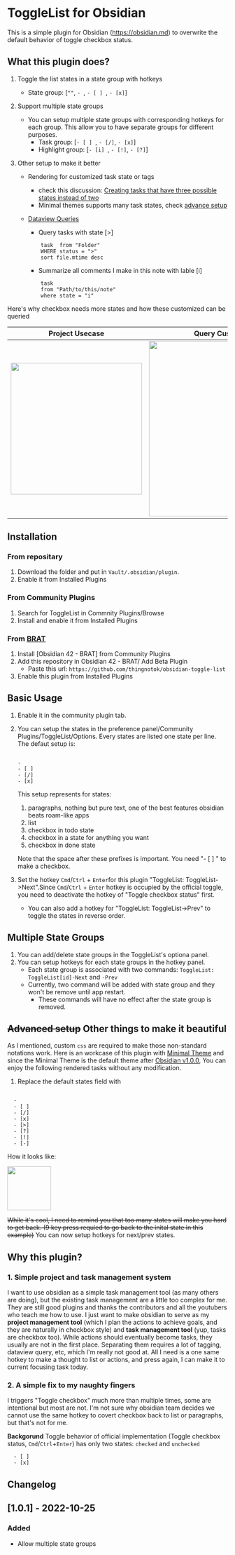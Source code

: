 # ToggleList for Obsidian

This is a simple plugin for Obsidian (https://obsidian.md) to overwrite the default behavior of toggle checkbox status. 

## What this plugin does?

1. Toggle the list states in a state group with hotkeys

	- State group: [`""`, `- `, `- [ ] `, ` - [x] `]

2. Support multiple state groups

	- You can setup multiple state groups with corresponding hotkeys for each group. This allow you to have separate groups for different purposes.
		- Task group: [`- [ ] `, ` - [/] `, ` - [x] `]
		- Highlight group: [`- [i] `, ` - [!] `, ` - [?] `]

3. Other setup to make it better

	- Rendering for customized task state or tags
		- check this discussion: [Creating tasks that have three possible states instead of two](https://forum.obsidian.md/t/creating-tasks-that-have-three-possible-states-instead-of-two/24105/2)
		- Minimal themes supports many task states, check [advance setup](###advanced-setup-other-things-to-make-it-beautiful)

	- [Dataview Queries](https://github.com/blacksmithgu/obsidian-dataview)

		- Query tasks with state [>]

		```dataview
			task  from "Folder" 
			WHERE status = ">"
			sort file.mtime desc
		```

		- Summarize all comments I make in this note with lable [i] 

		```dataview
			task
			from "Path/to/this/note"
			where state = "i"
		```
Here's why checkbox needs more states and how these customized can be queried

Project Usecase            |  Query Customized Items
:-------------------------:|:-------------------------:
<img src="https://github.com/thingnotok/obsidian-toggle-list/blob/master/resources/example_project.png" width="300"> |  <img src="https://github.com/thingnotok/obsidian-toggle-list/blob/master/resources/query_example.png" width="400">


## Installation

### From repositary

1. Download the folder and put in `Vault/.obsidian/plugin`.
1. Enable it from Installed Plugins

### From Community Plugins

1. Search for ToggleList in Commnity Plugins/Browse
1. Install and enable it from Installed Plugins

### From [BRAT](https://github.com/TfTHacker/obsidian42-brat)

1. Install [Obsidian 42 - BRAT] from Community Plugins
2. Add this repository in Obsidian 42 - BRAT/ Add Beta Plugin
	- Paste this url: `https://github.com/thingnotok/obsidian-toggle-list`
3. Enable this plugin from Installed Plugins


## Basic Usage

1. Enable it in the community plugin tab.
2. You can setup the states in the preference panel/Community Plugins/ToggleList/Options. 
	Every states are listed one state per line. The defaut setup is:

	```

	- 
	- [ ] 
	- [/] 
	- [x] 
	```
 	This setup represents for states:

	1. paragraphs, nothing but pure text, one of the best features obsidian beats roam-like apps
	2. list
	3. checkbox in todo state
	4. checkbox in a state for anything you want
	5. checkbox in done state

	Note that the space after these prefixes is important. You need "- [ ] " to make a checkbox.

3. Set the hotkey `Cmd`/`Ctrl` + `Enter`for this plugin "ToggleList: ToggleList->Next".Since `Cmd`/`Ctrl` + `Enter` hotkey is occupied by the official toggle, you need to deactivate the hotkey of "Toggle checkbox status" first. 
	- You can also add a hotkey for "ToggleList: ToggleList->Prev" to toggle the states in reverse order.


## Multiple State Groups

1. You can add/delete state groups in the ToggleList's optiona panel. 
2. You can setup hotkeys for each state groups in the hotkey panel.
    - Each state group is associated with two commands: `ToggleList: ToggleList[id]-Next` and `-Prev`
    - Currently, two command will be added with state group and they won't be remove until app restart.
		- These commands will have no effect after the state group is removed.

## ~~Advanced setup~~ Other things to make it beautiful

As I mentioned, custom `css` are required to make those non-standard notations work. Here is an workcase of this plugin with [Minimal Theme](https://github.com/kepano/obsidian-minimal) and since the Minimal Theme is the default theme after [Obsidian v1.0.0](https://forum.obsidian.md/t/obsidian-release-v1-0-0/44873), You can enjoy the following rendered tasks without any modification.

1. Replace the default states field with
  ```
  
    - 
	- [ ] 
	- [/] 
	- [x] 
	- [>] 
	- [?] 
	- [!] 
	- [-] 
  ```
How it looks like:

<img src="https://github.com/thingnotok/obsidian-toggle-list/blob/master/resources/minimal-supports.png" width="100">


~~While it's cool, I need to remind you that too many states will make you hard to get back. (9 key press requied to go back to the inital state in this example)~~ You can now setup hotkeys for next/prev states.


## Why this plugin?

### 1. Simple project and task management system

I want to use obsidian as a simple task management tool (as many others are doing), but the existing task management are a little too complex for me. They are still good plugins and thanks the contributors and all the youtubers who teach me how to use. I just want to make obsidian to serve as my __project management tool__ (which I plan the actions to achieve goals, and they are naturally in checkbox style) and __task management tool__ (yup, tasks are checkbox too). While actions should eventually become tasks, they usually are not in the first place. Separating them requires a lot of tagging, dataview query, etc, which I'm really not good at. All I need is a one same hotkey to make a thought to list or actions, and press again, I can make it to current focusing task today.

### 2. A simple fix to my naughty fingers

I triggers "Toggle checkbox" much more than multiple times, some are intentional but most are not. I'm not sure why obsidian team decides we cannot use the same hotkey to covert checkbox back to list or paragraphs, but that's not for me.

__Backgorund__
Toggle behavior of official implementation (Toggle checkbox status, `Cmd`/`Ctrl`+`Enter`) has only two states: `checked` and `unchecked`

```
  - [ ]
  - [x]
```


## Changelog

[1.0.1] - 2022-10-25
---

### Added
- Allow multiple state groups
